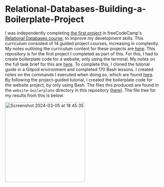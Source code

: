 # Relational-Databases-Building-a-Boilerplate-Project

I was independently completing [the first project](https://www.freecodecamp.org/learn/relational-database/learn-bash-by-building-a-boilerplate/build-a-boilerplate) in freeCodeCamp's [Relational Databases course](https://www.freecodecamp.org/learn/relational-database/), to improve my development skills. This curriculum consisted of 14 guided project courses, increasing in complexity. My notes outlining the curriculum content for these projects are [here](https://github.com/franpanteli/Relational-Databases-Building-a-Boilerplate-Project/blob/main/0%20relational-databases-course-overview.txt). This repository is for the first project I completed as part of this. For this, I had to create boilerplate code for a website, only using the terminal. My notes on the full task brief for this are [here](https://github.com/franpanteli/Relational-Databases-Building-a-Boilerplate-Project/blob/main/1%20project-task-notes.txt). To complete this, I cloned the tutorial guide in a Gitpod environment and completed 170 Bash lessons. I created notes on the commands I executed when doing so, which are found [here](https://github.com/franpanteli/Relational-Databases-Building-a-Boilerplate-Project/blob/main/2%20relational-databases-guided-course-notes.txt). By following the project-guided tutorial, I created the boilerplate code for the website project, by only using Bash. The files this produced are found in the `website-boilerplate` directory in this repository ([here](https://github.com/franpanteli/Relational-Databases-Building-a-Boilerplate-Project/tree/main/website-boilerplate)). The file tree for my results from this is below. 

<img width="261" alt="Screenshot 2024-03-05 at 18 45 35" src="https://github.com/franpanteli/Relational-Databases-Building-a-Boilerplate-Project/assets/131474705/30158073-06d2-44cb-ae26-b4fd7d15e5ff">
